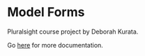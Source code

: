 # Model Forms

Pluralsight course project by Deborah Kurata.

Go [here](modelForms/README.md) for more documentation.
